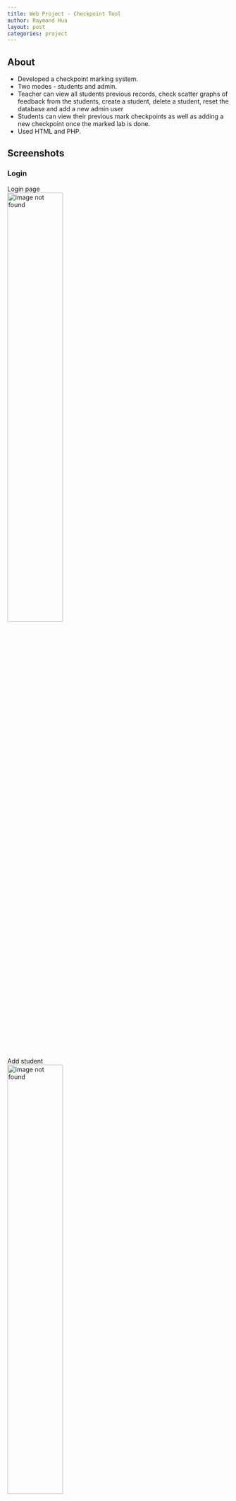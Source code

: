 ```yaml
---
title: Web Project - Checkpoint Tool
author: Raymond Hua
layout: post
categories: project
---
```

## About
* Developed a checkpoint marking system.
* Two modes - students and admin.
* Teacher can view all students previous records, check scatter graphs of feedback from the students, create a student, delete a student, reset the database and add a new admin user
* Students can view their previous mark checkpoints as well as adding a new checkpoint once the marked lab is done.
* Used HTML and PHP.

## Screenshots

### Login
Login page<br>
<img src="{{ site.baseurl }}/assets/images/checkpoint/teacher/login.png" alt="image not found" width="50%">

Add student<br>
<img src="{{ site.baseurl }}/assets/images/checkpoint/teacher/add_student.png" alt="image not found" width="50%">

All students and checkpoints marked<br>
<img src="{{ site.baseurl }}/assets/images/checkpoint/teacher/allCheckpoints.png" alt="image not found" width="50%">

Delete student<br>
<img src="{{ site.baseurl }}/assets/images/checkpoint/teacher/delete_students.png" alt="image not found" width="50%">

Scatter graph<br>
<img src="{{ site.baseurl }}/assets/images/checkpoint/teacher/scatter_graph.png" alt="image not found" width="50%">

### Student
Marking off the checkpoint<br>
<img src="{{ site.baseurl }}/assets/images/checkpoint/student/home.png" alt="image not found" width="50%">

Feedback page<br>
<img src="{{ site.baseurl }}/assets/images/checkpoint/student/slider1.png" alt="image not found" width="50%">

Completion of the marking process<br>
Using the JavaScript dialog box<br>
<img src="{{ site.baseurl }}/assets/images/checkpoint/student/javascript.png" alt="image not found" width="50%">

Look up all previously marked labs using their student ID number<br>
<img src="{{ site.baseurl }}/assets/images/checkpoint/student/view_checkpoint_home.png" alt="image not found" width="50%">

View all the marked labs for a student<br>
<img src="{{ site.baseurl }}/assets/images/checkpoint/student/view_checkpoints.png" alt="image not found" width="50%">

## Repository
If you want to see how the the site works, please send me your Github username so I can add you as a guest.

## Access
If you want to try out the project yourself as a student, you can [click here](http://kate.ict.op.ac.nz/~huar2/Project/Student/addCheckpoint.html.php)